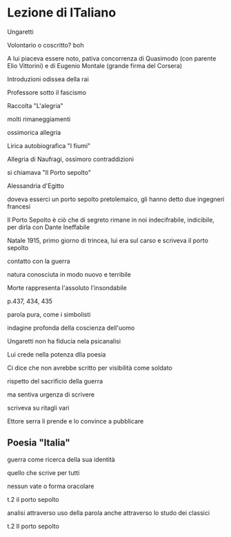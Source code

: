 # Lezione di ITaliano

Ungaretti 

Volontario o coscritto? boh

A lui piaceva essere noto, pativa concorrenza di Quasimodo (con parente Elio Vittorini) e di Eugenio Montale (grande firma del Corsera)

Introduzioni odissea della rai 

Professore sotto il fascismo

Raccolta "L'alegria" 

molti rimaneggiamenti

ossimorica allegria

Lirica autobiografica "I fiumi"

Allegria di Naufragi, ossimoro contraddizioni

si chiamava "Il Porto sepolto"

Alessandria d'Egitto

doveva esserci un porto sepolto pretolemaico, gli hanno detto due ingegneri francesi

Il Porto Sepolto è ciò che di segreto rimane in noi indecifrabile, indicibile, per dirla con Dante Ineffabile


Natale 1915, primo giorno di trincea, lui era sul carso
e scriveva il porto sepolto

contatto con la guerra

natura conosciuta in modo nuovo e terribile

Morte rappresenta l'assoluto
l'insondabile


p.437, 434, 435

parola pura, come i simbolisti

indagine profonda della coscienza dell'uomo

Ungaretti non ha fiducia nela psicanalisi

Lui crede nella potenza dlla poesia


Ci dice che non avrebbe scritto per visibilità come soldato

rispetto del sacrificio della guerra

ma sentiva urgenza di scrivere

scriveva su ritagli vari

Ettore serra li prende e lo convince a pubblicare

Poesia "Italia"
---

guerra come ricerca della sua identità

quello che scrive per tutti

nessun vate o forma oracolare



t.2 il porto sepolto


analisi attraverso uso della parola anche attraverso lo studo dei classici



t.2
Il porto sepolto
<!--stackedit_data:
eyJoaXN0b3J5IjpbLTE2MDgzNjA2ODEsNTQ1Mzk4MjQwXX0=
-->